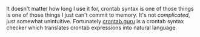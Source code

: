 <!--
.. title: Crontab.guru
.. slug: crontab-guru
.. date: 2020-09-17 00:00:00
.. tags: terminal,terminal
.. category: terminal
.. link: 
.. description: 
.. type: text
-->

It doesn't matter how long I use it for, crontab syntax is one of those things is one of those things I just can't commit to memory. It's not _complicated_, just somewhat unintuitive. Fortunately [crontab.guru](https://crontab.guru/) is a crontab syntax checker which translates crontab expressions into natural language.
